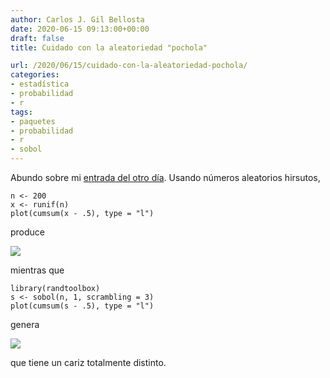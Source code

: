```yaml
---
author: Carlos J. Gil Bellosta
date: 2020-06-15 09:13:00+00:00
draft: false
title: Cuidado con la aleatoriedad "pochola"

url: /2020/06/15/cuidado-con-la-aleatoriedad-pochola/
categories:
- estadística
- probabilidad
- r
tags:
- paquetes
- probabilidad
- r
- sobol
---
```





Abundo sobre mi [entrada del otro día](https://www.datanalytics.com/2020/06/08/aleatoriedad-hirsuta-aleatoriedad-pochola/). Usando números aleatorios hirsutos,







    n <- 200
    x <- runif(n)
    plot(cumsum(x - .5), type = "l")







produce







![](/wp-uploads/2020/06/random_walk_hirsuto.png)








mientras que







    library(randtoolbox)
    s <- sobol(n, 1, scrambling = 3)
    plot(cumsum(s - .5), type = "l")







genera







![](/wp-uploads/2020/06/random_walk_pocholo.png)








que tiene un cariz totalmente distinto.



